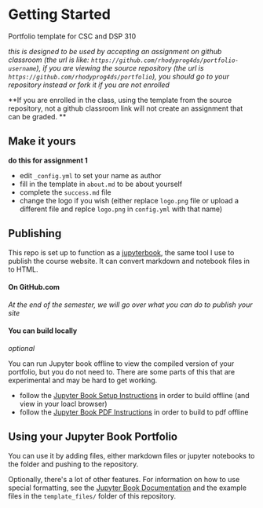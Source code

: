 # Getting Started


Portfolio template for CSC and DSP 310

_this is designed to be used by accepting an assignment on github classroom (the url is like: `https://github.com/rhodyprog4ds/portfolio-username`), if you are viewing the source repository (the  url is `https://github.com/rhodyprog4ds/portfolio`), you should go to your repository instead or fork it if you are not enrolled_

**If you are enrolled in the class, using the template from the source repository, not a github classroom link will not create an assignment that can be graded.  **


## Make it yours

**do this for assignment 1** 

- edit `_config.yml` to set your name as author
- fill in the template in  `about.md` to be about yourself
- complete the `success.md` file
- change the logo if you wish (either replace `logo.png` file or upload a different file and replce `logo.png` in `config.yml` with that name)

##  Publishing

This repo is set up to function as a [jupyterbook](https://jupyterbook.org/), the same tool I use to publish the course website.  It can convert markdown and notebook files in to HTML. 


#### On GitHub.com


_At the end of the semester, we will go over what you can do to publish your site_


#### You can build locally 
*optional*

You can run Jupyter book offline to view the compiled version of your portfolio, but you do not need to. There are some parts of this that are experimental and may be hard to get working.

  - follow the [Jupyter Book Setup Instructions](https://jupyterbook.org/start/overview.html) in order to build offline (and view in your loacl browser)
  - follow the [Jupyter Book PDF Instructions](https://jupyterbook.org/advanced/pdf.html) in order to build to pdf offline




## Using your Jupyter Book Portfolio

You can use it by adding files, either markdown files or jupyter notebooks to the folder and pushing to the repository.

Optionally, there's a lot of other features. For information on how to use special formatting, see the [Jupyter Book Documentation](https://jupyterbook.org/intro.html) and the example files in the `template_files/` folder of this repository.

